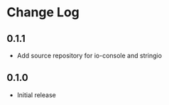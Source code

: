 # Change Log

## 0.1.1

- Add source repository for io-console and stringio

## 0.1.0

- Initial release
